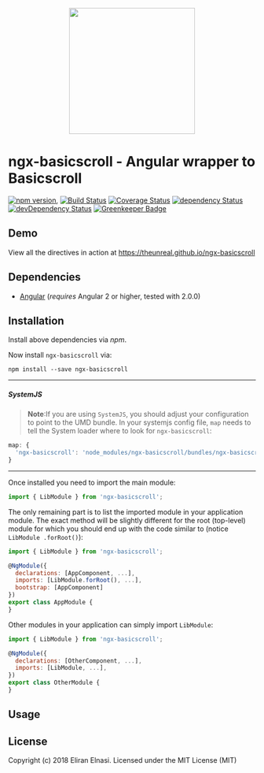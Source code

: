 <p align="center">
  <img height="256px" width="256px" style="text-align: center;" src="https://cdn.rawgit.com/theunreal/ngx-basicscroll/master/demo/src/assets/logo.svg">
</p>

# ngx-basicscroll - Angular wrapper to Basicscroll

[![npm version](https://badge.fury.io/js/ngx-basicscroll.svg)](https://badge.fury.io/js/ngx-basicscroll),
[![Build Status](https://travis-ci.org/theunreal/ngx-basicscroll.svg?branch=master)](https://travis-ci.org/theunreal/ngx-basicscroll)
[![Coverage Status](https://coveralls.io/repos/github/theunreal/ngx-basicscroll/badge.svg?branch=master)](https://coveralls.io/github/theunreal/ngx-basicscroll?branch=master)
[![dependency Status](https://david-dm.org/theunreal/ngx-basicscroll/status.svg)](https://david-dm.org/theunreal/ngx-basicscroll)
[![devDependency Status](https://david-dm.org/theunreal/ngx-basicscroll/dev-status.svg?branch=master)](https://david-dm.org/theunreal/ngx-basicscroll#info=devDependencies)
[![Greenkeeper Badge](https://badges.greenkeeper.io/theunreal/ngx-basicscroll.svg)](https://greenkeeper.io/)

## Demo

View all the directives in action at https://theunreal.github.io/ngx-basicscroll

## Dependencies
* [Angular](https://angular.io) (*requires* Angular 2 or higher, tested with 2.0.0)

## Installation
Install above dependencies via *npm*. 

Now install `ngx-basicscroll` via:
```shell
npm install --save ngx-basicscroll
```

---
##### SystemJS
>**Note**:If you are using `SystemJS`, you should adjust your configuration to point to the UMD bundle.
In your systemjs config file, `map` needs to tell the System loader where to look for `ngx-basicscroll`:
```js
map: {
  'ngx-basicscroll': 'node_modules/ngx-basicscroll/bundles/ngx-basicscroll.umd.js',
}
```
---

Once installed you need to import the main module:
```js
import { LibModule } from 'ngx-basicscroll';
```
The only remaining part is to list the imported module in your application module. The exact method will be slightly
different for the root (top-level) module for which you should end up with the code similar to (notice ` LibModule .forRoot()`):
```js
import { LibModule } from 'ngx-basicscroll';

@NgModule({
  declarations: [AppComponent, ...],
  imports: [LibModule.forRoot(), ...],  
  bootstrap: [AppComponent]
})
export class AppModule {
}
```

Other modules in your application can simply import ` LibModule `:

```js
import { LibModule } from 'ngx-basicscroll';

@NgModule({
  declarations: [OtherComponent, ...],
  imports: [LibModule, ...], 
})
export class OtherModule {
}
```

## Usage



## License

Copyright (c) 2018 Eliran Elnasi. Licensed under the MIT License (MIT)

